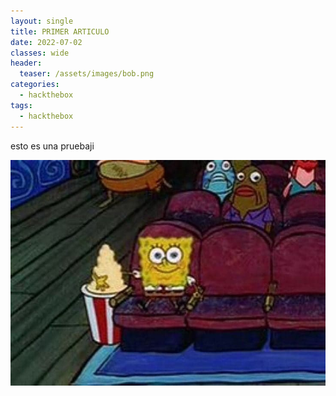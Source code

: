 ```yaml
---
layout: single
title: PRIMER ARTICULO
date: 2022-07-02
classes: wide
header:
  teaser: /assets/images/bob.png
categories:
  - hackthebox
tags:
  - hackthebox
---
```


esto es una pruebaji



![](/assets/images/bob.png)
